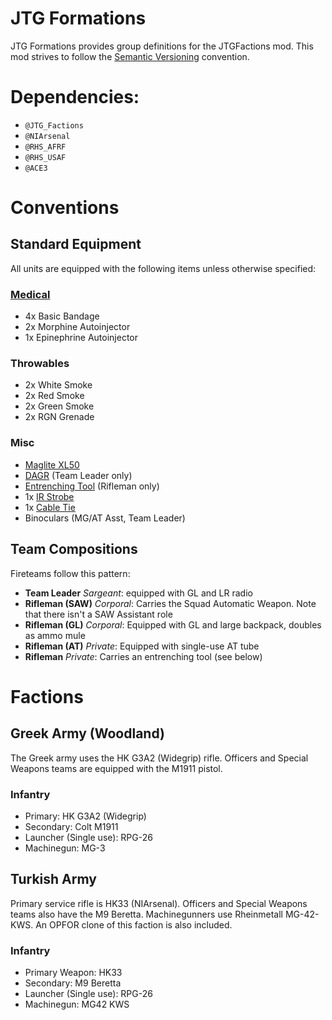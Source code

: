 # JTG Formations

JTG Formations provides group definitions for the JTGFactions mod. This mod strives to follow the [Semantic Versioning][semver] convention.

# Dependencies:

* `@JTG_Factions`
* `@NIArsenal`
* `@RHS_AFRF`
* `@RHS_USAF`
* `@ACE3`

# Conventions

## Standard Equipment

All units are equipped with the following items unless otherwise specified:

### [Medical][ace-medical]

* 4x Basic Bandage
* 2x Morphine Autoinjector
* 1x Epinephrine Autoinjector

### Throwables

* 2x White Smoke
* 2x Red Smoke
* 2x Green Smoke
* 2x RGN Grenade

### Misc

* [Maglite XL50][ace-flashlight]
* [DAGR][ace-dagr] (Team Leader only)
* [Entrenching Tool][ace-trench] (Rifleman only)
* 1x [IR Strobe][ace-strobe]
* 1x [Cable Tie][ace-captive]
* Binoculars (MG/AT Asst, Team Leader)

## Team Compositions

Fireteams follow this pattern: 

* **Team Leader** _Sargeant_: equipped with GL and LR radio
* **Rifleman (SAW)** _Corporal_: Carries the Squad Automatic Weapon. Note that there isn't a SAW Assistant role
* **Rifleman (GL)** _Corporal_: Equipped with GL and large backpack, doubles as ammo mule
* **Rifleman (AT)** _Private_: Equipped with single-use AT tube
* **Rifleman** _Private_: Carries an entrenching tool (see below)


# Factions

## Greek Army (Woodland)

The Greek army uses the HK G3A2 (Widegrip) rifle. Officers and Special Weapons teams are equipped with the M1911 pistol.

### Infantry

- Primary: HK G3A2 (Widegrip)
- Secondary: Colt M1911
- Launcher (Single use): RPG-26
- Machinegun: MG-3

## Turkish Army

Primary service rifle is HK33 (NIArsenal). Officers and Special Weapons teams also have the M9 Beretta. Machinegunners use Rheinmetall MG-42-KWS.
An OPFOR clone of this faction is also included.

### Infantry

- Primary Weapon: HK33
- Secondary: M9 Beretta
- Launcher (Single use): RPG-26
- Machinegun: MG42 KWS

[semver]: http://semver.org/
[ace-flashlight]: https://ace3mod.com/wiki/class-names.html#flashlights
[ace-dagr]: https://ace3mod.com/wiki/class-names.html#dagr
[ace-strobe]: https://ace3mod.com/wiki/class-names.html#dagr
[ace-captive]: https://ace3mod.com/wiki/class-names.html#captive
[ace-medical]: https://ace3mod.com/wiki/class-names.html#medical
[ace-trench]: https://ace3mod.com/wiki/class-names.html#trenches